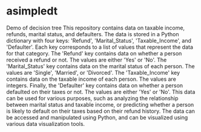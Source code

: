 # asimpledt
Demo of decision tree
This repository contains data on taxable income, refunds, marital status, and defaulters. The data is stored in a Python dictionary with four keys: 'Refund', 'Marital_Status', 'Taxable_Income', and 'Defaulter'. Each key corresponds to a list of values that represent the data for that category.
The 'Refund' key contains data on whether a person received a refund or not. The values are either 'Yes' or 'No'. The 'Marital_Status' key contains data on the marital status of each person. The values are 'Single', 'Married', or 'Divorced'. The 'Taxable_Income' key contains data on the taxable income of each person. The values are integers. Finally, the 'Defaulter' key contains data on whether a person defaulted on their taxes or not. The values are either 'Yes' or 'No'.
This data can be used for various purposes, such as analyzing the relationship between marital status and taxable income, or predicting whether a person is likely to default on their taxes based on their refund history. The data can be accessed and manipulated using Python, and can be visualized using various data visualization tools.
